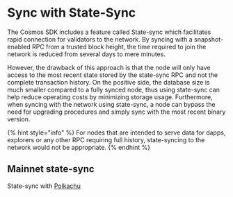 # Sync with State-Sync

The Cosmos SDK includes a feature called State-sync which facilitates rapid connection for validators to the network. By
syncing with a snapshot-enabled RPC from a trusted block height, the time required to join the network is reduced from
several days to mere minutes.

However, the drawback of this approach is that the node will only have access to the most recent state stored by the
state-sync RPC and not the complete transaction history. On the positive side, the database
size is much smaller compared to a fully synced node, thus using state-sync can help reduce operating costs by
minimizing storage usage. Furthermore, when syncing with the network using state-sync, a node can bypass the need for
upgrading procedures and simply sync with the most recent binary version.

{% hint style="info" %}
For nodes that are intended to serve data for dapps, explorers or any other RPC requiring full history, state-syncing to
the network would not be appropriate.
{% endhint %}

## Mainnet state-sync

State-sync with [Polkachu](https://polkachu.com/state_sync/migaloo)
